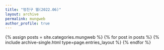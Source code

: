 ```yaml
---
title: "멍친구 웹(2022.06)"
layout: archive
permalink: mungweb
author_profile: true
---
```


{% assign posts = site.categories.mungweb %}
{% for post in posts %} {% include archive-single.html type=page.entries_layout %} {% endfor %}
